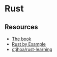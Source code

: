 # Rust

## Resources
- [The book](https://doc.rust-lang.org/book/second-edition/index.html)
- [Rust by Example](https://doc.rust-lang.org/rust-by-example/)
- [ctjhoa/rust-learning](https://github.com/ctjhoa/rust-learning)
